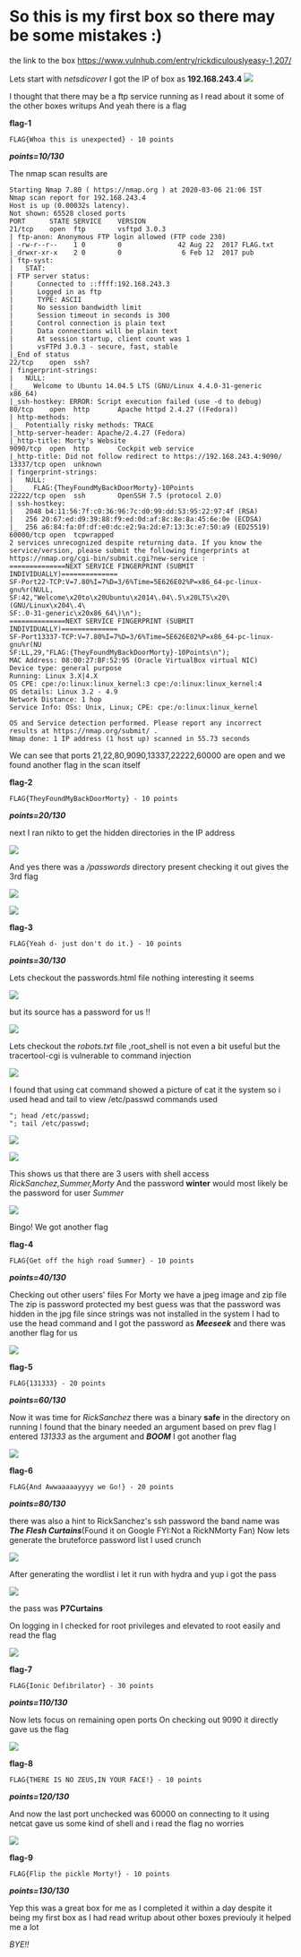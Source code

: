 # So this is my first box so there may be some mistakes :)
the link to the box 
<https://www.vulnhub.com/entry/rickdiculouslyeasy-1,207/>

Lets start with *netsdicover*
I got the IP of box as **192.168.243.4**
![](img/vuln_rid-easy/1.png) 

I thought that there may be a ftp service running as I read about it some of the other boxes writups
And yeah there is a flag 

**flag-1**
```
FLAG{Whoa this is unexpected} - 10 points
```
***points=10/130***

The nmap scan results are
```text
Starting Nmap 7.80 ( https://nmap.org ) at 2020-03-06 21:06 IST
Nmap scan report for 192.168.243.4
Host is up (0.00032s latency).
Not shown: 65528 closed ports
PORT      STATE SERVICE    VERSION
21/tcp    open  ftp        vsftpd 3.0.3
| ftp-anon: Anonymous FTP login allowed (FTP code 230)
| -rw-r--r--    1 0        0              42 Aug 22  2017 FLAG.txt
|_drwxr-xr-x    2 0        0               6 Feb 12  2017 pub
| ftp-syst: 
|   STAT: 
| FTP server status:
|      Connected to ::ffff:192.168.243.3
|      Logged in as ftp
|      TYPE: ASCII
|      No session bandwidth limit
|      Session timeout in seconds is 300
|      Control connection is plain text
|      Data connections will be plain text
|      At session startup, client count was 1
|      vsFTPd 3.0.3 - secure, fast, stable
|_End of status
22/tcp    open  ssh?
| fingerprint-strings: 
|   NULL: 
|_    Welcome to Ubuntu 14.04.5 LTS (GNU/Linux 4.4.0-31-generic x86_64)
|_ssh-hostkey: ERROR: Script execution failed (use -d to debug)
80/tcp    open  http       Apache httpd 2.4.27 ((Fedora))
| http-methods: 
|_  Potentially risky methods: TRACE
|_http-server-header: Apache/2.4.27 (Fedora)
|_http-title: Morty's Website
9090/tcp  open  http       Cockpit web service
|_http-title: Did not follow redirect to https://192.168.243.4:9090/
13337/tcp open  unknown
| fingerprint-strings: 
|   NULL: 
|_    FLAG:{TheyFoundMyBackDoorMorty}-10Points
22222/tcp open  ssh        OpenSSH 7.5 (protocol 2.0)
| ssh-hostkey: 
|   2048 b4:11:56:7f:c0:36:96:7c:d0:99:dd:53:95:22:97:4f (RSA)
|   256 20:67:ed:d9:39:88:f9:ed:0d:af:8c:8e:8a:45:6e:0e (ECDSA)
|_  256 a6:84:fa:0f:df:e0:dc:e2:9a:2d:e7:13:3c:e7:50:a9 (ED25519)
60000/tcp open  tcpwrapped
2 services unrecognized despite returning data. If you know the service/version, please submit the following fingerprints at https://nmap.org/cgi-bin/submit.cgi?new-service :
==============NEXT SERVICE FINGERPRINT (SUBMIT INDIVIDUALLY)==============
SF-Port22-TCP:V=7.80%I=7%D=3/6%Time=5E626E02%P=x86_64-pc-linux-gnu%r(NULL,
SF:42,"Welcome\x20to\x20Ubuntu\x2014\.04\.5\x20LTS\x20\(GNU/Linux\x204\.4\
SF:.0-31-generic\x20x86_64\)\n");
==============NEXT SERVICE FINGERPRINT (SUBMIT INDIVIDUALLY)==============
SF-Port13337-TCP:V=7.80%I=7%D=3/6%Time=5E626E02%P=x86_64-pc-linux-gnu%r(NU
SF:LL,29,"FLAG:{TheyFoundMyBackDoorMorty}-10Points\n");
MAC Address: 08:00:27:BF:52:95 (Oracle VirtualBox virtual NIC)
Device type: general purpose
Running: Linux 3.X|4.X
OS CPE: cpe:/o:linux:linux_kernel:3 cpe:/o:linux:linux_kernel:4
OS details: Linux 3.2 - 4.9
Network Distance: 1 hop
Service Info: OSs: Unix, Linux; CPE: cpe:/o:linux:linux_kernel

OS and Service detection performed. Please report any incorrect results at https://nmap.org/submit/ .
Nmap done: 1 IP address (1 host up) scanned in 55.73 seconds
```
We can see that ports 21,22,80,9090,13337,22222,60000 are open and we found another flag in the scan itself

**flag-2**
```
FLAG{TheyFoundMyBackDoorMorty} - 10 points
```
***points=20/130***

next I ran nikto to get the hidden directories in the IP address

![](img/vuln_rid-easy/2.png) 

And yes there was a */passwords* directory present 
checking it out gives the 3rd flag

![](img/vuln_rid-easy/3.png) 

![](img/vuln_rid-easy/4.png) 

**flag-3**
```
FLAG{Yeah d- just don't do it.} - 10 points
```
***points=30/130***

Lets checkout the passwords.html file 
nothing interesting it seems

![](img/vuln_rid-easy/5.png) 

but its source has a password for us !!

![](img/vuln_rid-easy/6.png) 

Lets checkout the *robots.txt* file ,root_shell is not even a bit useful but the tracertool-cgi is vulnerable to command injection 

![](img/vuln_rid-easy/7.png) 

I found that using cat command showed a picture of cat it the system so i used head and tail to view /etc/passwd
commands used

```
"; head /etc/passwd;
"; tail /etc/passwd;
```

![](img/vuln_rid-easy/9.png) 

![](img/vuln_rid-easy/10.png) 

This shows us that there are 3 users with shell access
*RickSanchez,Summer,Morty*
And the password **winter** would most likely be the password for user *Summer*

![](img/vuln_rid-easy/11.png) 

Bingo!
We got another flag

**flag-4**
```
FLAG{Get off the high road Summer} - 10 points
```
***points=40/130***

Checking out other users' files 
For Morty we have a jpeg image and zip file 
The zip is password protected my best guess was that the password was hidden in the jpg file since strings was not installed in the system I had to use the head command and I got the password as ***Meeseek***
and there was another flag for us

![](img/vuln_rid-easy/12.png) 

**flag-5**
```
FLAG{131333} - 20 points
```
***points=60/130***

Now it was time for *RickSanchez*
there was a binary **safe** in the directory on running I found that the binary needed an argument
based on prev flag I entered *131333* as the argument and ***BOOM*** I got another flag

![](img/vuln_rid-easy/13.png) 

**flag-6**
```
FLAG{And Awwaaaaayyyy we Go!} - 20 points
```
***points=80/130***

there was also a hint to RickSanchez's ssh password 
the band name was ***The Flesh Curtains***(Found it on Google FYI:Not a RickNMorty Fan)
Now lets generate the bruteforce password list I used crunch 

![](img/vuln_rid-easy/14.png) 

After generating the wordlist i let it run with hydra and yup i got the pass

![](img/vuln_rid-easy/15.png) 

the pass was **P7Curtains**

On logging in I checked for root privileges 
and elevated to root easily and read the flag

![](img/vuln_rid-easy/16.png) 

**flag-7**
```
FLAG{Ionic Defibrilator} - 30 points
```
***points=110/130***

Now lets focus on remaining open ports 
On checking out 9090 
it directly gave us the flag

![](img/vuln_rid-easy/8.png) 

**flag-8**
```
FLAG{THERE IS NO ZEUS,IN YOUR FACE!} - 10 points
```
***points=120/130***

And now the last port unchecked was 60000 on connecting to it using netcat gave us some kind of shell and i read the flag no worries

![](img/vuln_rid-easy/17.png) 

**flag-9**
```
FLAG{Flip the pickle Morty!} - 10 points
```
***points=130/130***

Yep this was a great box for me as I completed it within a day despite it being my first box as I had read writup about other boxes previouly it helped me a lot 

*BYE!!*
